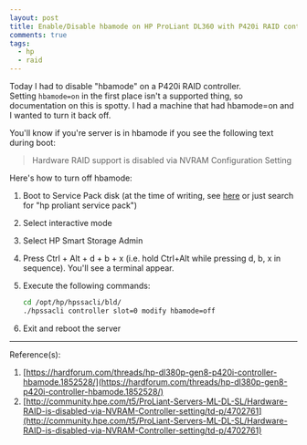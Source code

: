 ```yaml
---
layout: post
title: Enable/Disable hbamode on HP ProLiant DL360 with P420i RAID controller
comments: true
tags: 
  - hp
  - raid
---
```


Today I had to disable "hbamode" on a P420i RAID controller.  
Setting `hbamode=on` in the first place isn't a supported thing, so 
documentation on this is spotty.  I had a machine that had hbamode=on and I 
wanted to turn it back off.  
<!--more-->

You'll know if you're server is in hbamode if you see the following text 
during boot:

> Hardware RAID support is disabled via NVRAM Configuration Setting

Here's how to turn off hbamode:

1. Boot to Service Pack disk (at the time of writing, see [here](http://h17007.www1.hp.com/us/en/enterprise/servers/products/service_pack/spp/index.aspx) or just search for "hp proliant service pack")
2. Select interactive mode
3. Select HP Smart Storage Admin
4. Press Ctrl + Alt + d + b + x (i.e. hold Ctrl+Alt while pressing d, b, x in sequence).  You'll see a terminal appear.
5. Execute the following commands:
     
   ~~~ bash
   cd /opt/hp/hpssacli/bld/
   ./hpssacli controller slot=0 modify hbamode=off
   ~~~

6. Exit and reboot the server


---

Reference(s):

1. [https://hardforum.com/threads/hp-dl380p-gen8-p420i-controller-hbamode.1852528/](https://hardforum.com/threads/hp-dl380p-gen8-p420i-controller-hbamode.1852528/)
2. [http://community.hpe.com/t5/ProLiant-Servers-ML-DL-SL/Hardware-RAID-is-disabled-via-NVRAM-Controller-setting/td-p/4702761](http://community.hpe.com/t5/ProLiant-Servers-ML-DL-SL/Hardware-RAID-is-disabled-via-NVRAM-Controller-setting/td-p/4702761)
